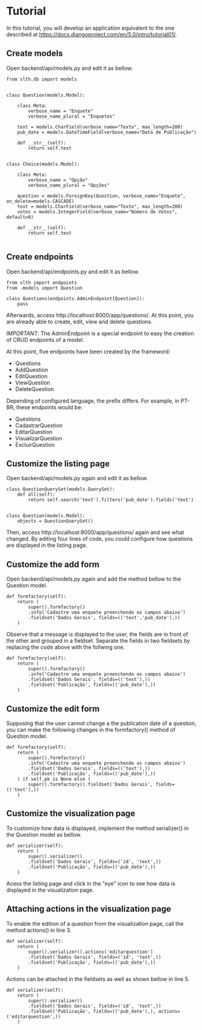 
# Tutorial

In this tutorial, you will develop an application equivalent to the one described at https://docs.djangoproject.com/en/5.0/intro/tutorial01/.

## Create models

Open backend/api/models.py and edit it as bellow.

```
from slth.db import models


class Question(models.Model):

    class Meta:
        verbose_name = "Enquete"
        verbose_name_plural = "Enquetes"

    text = models.CharField(verbose_name="Texto", max_length=200)
    pub_date = models.DateTimeField(verbose_name="Data de Publicação")

    def __str__(self):
        return self.text


class Choice(models.Model):

    class Meta:
        verbose_name = "Opção"
        verbose_name_plural = "Opções"

    question = models.ForeignKey(Question, verbose_name="Enquete", on_delete=models.CASCADE)
    text = models.CharField(verbose_name="Texto", max_length=200)
    votes = models.IntegerField(verbose_name="Número de Votos", default=0)

    def __str__(self):
        return self.text
    
```

## Create endpoints

Open backend/api/endpoints.py and edit it as bellow.

```
from slth import endpoints
from .models import Question

class Questions(endpoints.AdminEndpoint[Question]):
    pass

```

Afterwards, access http://localhost:8000/app/questions/. At this point, you are already
able to create, edit, view and delete questions.

*IMPORTANT*: The AdminEndpoint is a special endpoint to easy the creation of CRUD endpoints of a model.

At this point, five endpoints have been created by the frameword:

- Questions
- AddQuestion
- EditQuestion
- ViewQuestion
- DeleteQuestion

Depending of configured language, the prefix differs. For example, in PT-BR, these endpoints would be:

- Questions
- CadastrarQuestion
- EditarQuestion
- VisualizarQuestion
- ExcluirQuestion


## Customize the listing page

Open backend/api/models.py again and edit it as bellow.

```
class QuestionQuerySet(models.QuerySet):
    def all(self):
        return self.search('text').filters('pub_date').fields('text')


class Question(models.Model):
    objects = QuestionQuerySet()

```

Then, access http://localhost:8000/app/questions/ again and see what changed.
By editing four lines of code, you could configure how questions are displayed in the listing page.

## Customize the add form

Open backend/api/models.py again and add the method bellow to the Question model.

```
def formfactory(self):
    return (
        super().formfactory()
        .info('Cadastre uma enquete preenchendo os campos abaixo')
        .fieldset('Dados Gerais', fields=(('text','pub_date'),))
    )
```

Observe that a message is displayed to the user, the fields are in front of the other and grouped in a fieldset.
Separate the fields in two fieldsets by replacing the code above with the follwing one.

```
def formfactory(self):
    return (
        super().formfactory()
        .info('Cadastre uma enquete preenchendo os campos abaixo')
        .fieldset('Dados Gerais', fields=(('text'),))
        .fieldset('Publicação', fields=(('pub_date'),))
    )
```

## Customize the edit form

Supposing that the user cannot change a the publication date of a question, you can make the following changes in
the formfactory() method of Question model.

```
def formfactory(self):
    return (
        super().formfactory()
        .info('Cadastre uma enquete preenchendo os campos abaixo')
        .fieldset('Dados Gerais', fields=(('text'),))
        .fieldset('Publicação', fields=(('pub_date'),))
    ) if self.pk is None else (
        super().formfactory().fieldset('Dados Gerais', fields=(('text'),))
    )
```

## Customize the visualization page

To customize how data is displayed, implement the method serializer() in the Question model as bellow.

```
def serializer(self):
    return (
        super().serializer()
        .fieldset('Dados Gerais', fields=('id', 'text',))
        .fieldset('Publicação', fields=(('pub_date'),))
    )
```

Acess the listing page and click in the "eye" icon to see how data is displayed in the visualization page.

## Attaching actions in the visualization page

To enable the edition of a question from the visualization page, call the method actions() in line 3.

```
def serializer(self):
    return (
        super().serializer().actions('editarquestion')
        .fieldset('Dados Gerais', fields=('id', 'text',))
        .fieldset('Publicação', fields=(('pub_date'),))
    )
```

Actions can be attached in the fieldsets as well as shown bellow in line 5.

```
def serializer(self):
    return (
        super().serializer()
        .fieldset('Dados Gerais', fields=('id', 'text',))
        .fieldset('Publicação', fields=(('pub_date'),), actions=('editarquestion',))
    )
```

